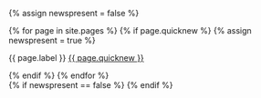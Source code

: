 {% assign newspresent = false %}
<div id="quicknews" class="alert alert-info">
{% for page in site.pages %}
    {% if page.quicknew %}
    {% assign newspresent = true %}
    <p>
    <span class="label label-{% if page.labelstyle %}{{ page.labelstyle }}{% else %}primary{% endif %}">{{ page.label }}</span>
    <a class="quicknew text-primary" href="{{ page.permalink }}">{{ page.quicknew }}</a>
    </p>
    {% endif %}
{% endfor %}
</div>
{% if newspresent == false %}
<script type="text/javascript">
    $('#quicknews').hide();
</script>
{% endif %}

